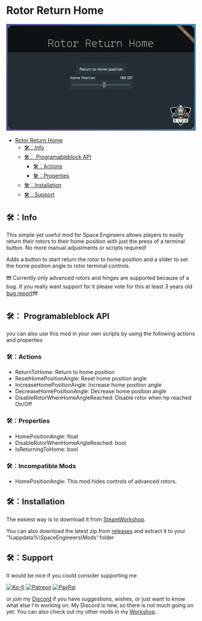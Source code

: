 ﻿# Rotor Return Home
![RotorReturnHome](./Mod/thumb.png)

- [Rotor Return Home](#rotor-return-home)
  - [🛠︰Info](#info)
  - [🛠︰ Programableblock API](#-programableblock-api)
    - [🛠︰Actions](#actions)
    - [🛠︰Properties](#properties)
  - [🛠︰Installation](#installation)
  - [🛠︰Support](#support)

## 🛠︰Info

This simple yet useful mod for Space Engineers allows players to easily return their rotors to their home position with just the press of a terminal button.
No more manual adjustments or scripts required!

Adds a button to start return the rotor to home position and a slider to set the home position angle to rotor terminal controls.

❗❗❗ Currently only advanced rotors and hinges are supported because of a bug.
If you really want support for it please vote for this at least 3 years old [bug report](https://support.keenswh.com/spaceengineers/pc/topic/mod-api-terminal-controls-cannot-be-added-to-rotors)❗❗❗

## 🛠︰ Programableblock API

you can also use this mod in your own scripts by using the following actions and properties

### 🛠︰Actions

* ReturnToHome: Return to home position
* ResetHomePositionAngle: Reset home position angle
* IncreaseHomePositionAngle: Increase home position angle
* DecreaseHomePositionAngle: Decrease home position angle
* DisableRotorWhenHomeAngleReached: Disable rotor when hp reached On/Off

### 🛠︰Properties

* HomePositionAngle: float
* DisableRotorWhenHomeAngleReached: bool
* IsReturningToHome: bool

### 🛠︰Incompatible Mods

* HomePositionAngle: This mod hides controls of advanced rotors.

## 🛠︰Installation

The easiest way is to download it from [SteamWorkshop](https://steamcommunity.com/sharedfiles/filedetails/?id=3148640475).

You can also download the latest zip from [releases](https://github.com/SiskSjet/RotorReturnHome/releases) and extract it to your '%appdata%\SpaceEngineers\Mods' folder

## 🛠︰Support

It would be nice if you could consider supporting me 

[![Ko-fi](https://steamuserimages-a.akamaihd.net/ugc/2287333413738438809/074D2B10C793252F866EEB91EC748E0E8B3C3210/?imw=64&imh=64&ima=fit&impolicy=Letterbox&letterbox=false)](https://ko-fi.com/sisksjet) [![Patreon](https://steamuserimages-a.akamaihd.net/ugc/2287333413738613768/8FE59EC78463E3EFA52D59347D83D3C9838BF6E6/?imw=64&imh=64&ima=fit&impolicy=Letterbox&letterbox=false)](https://patreon.com/sisk) [![PayPal](https://steamuserimages-a.akamaihd.net/ugc/2287333413738619680/36B89C41163487AD5BFB13B2C673E0F153171D29/?imw=64&imh=64&ima=fit&impolicy=Letterbox&letterbox=true)](https://paypal.me/sisksjet)

or join my [Discord](https://discord.gg/2s22YCqSFg) if you have suggestions, wishes, or just want to know what else I'm working on. My Discord is new, so there is not much going on yet.
You can also check out my other mods in my [Workshop](https://steamcommunity.com/id/sisksjet/myworkshopfiles/?appid=244850).
